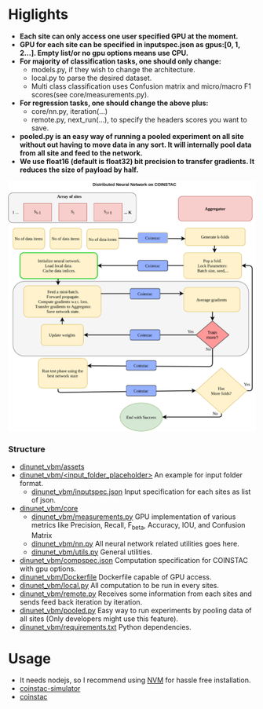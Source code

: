 # Higlights
* **Each site can only access one user specified GPU at the moment.** 
* **GPU for each site can be specified in inputspec.json as gpus:[0, 1, 2...]. Empty list/or no gpu options means use CPU.**
* **For majority of classification tasks, one should only change:**
    * models.py, if they wish to change the architecture.
    * local.py to parse the desired dataset.
    * Multi class classification uses Confusion matrix and micro/macro F1 scores(see core/measurements.py). 
* **For regression tasks, one should change the above plus:**
    * core/nn.py, iteration(...)
    * remote.py, next_run(...), to specify the headers scores you want to save.
* **pooled.py is an easy way of running a pooled experiment on all site without out having to move data in any sort. It will internally pool data from all site and feed to the network.**
* **We use float16 (default is float32) bit precision to transfer gradients. It reduces the size of payload by half.**

![DINUNET_vbm](assets/dinunet.png)
### Structure
* [dinunet_vbm/assets](https://github.com/trendscenter/dinunet_vbm/tree/master/assets)
* [dinunet_vbm/<input_folder_placeholder>](https://github.com/trendscenter/dinunet_vbm/tree/master/test) An example for input folder format.
    * [dinunet_vbm/inputspec.json](https://github.com/trendscenter/dinunet_vbm/blob/master/test/inputspec.json) Input specification for each sites as list of json.
* [dinunet_vbm/core](https://github.com/trendscenter/dinunet_vbm/tree/master/core)
    * [dinunet_vbm/measurements.py](https://github.com/trendscenter/dinunet_vbm/blob/master/core/measurements.py) GPU implementation of various metrics like Precision, Recall, F<sub>beta</sub>, Accuracy, IOU, and Confusion Matrix
    * [dinunet_vbm/nn.py](https://github.com/trendscenter/dinunet_vbm/blob/master/core/nn.py) All neural network related utilities goes here.
    * [dinunet_vbm/utils.py](https://github.com/trendscenter/dinunet_vbm/blob/master/core/utils.py) General utilities.
* [dinunet_vbm/compspec.json](https://github.com/trendscenter/dinunet_vbm/blob/master/compspec.json) Computation specification for COINSTAC with gpu options.
* [dinunet_vbm/Dockerfile](https://github.com/trendscenter/dinunet_vbm/blob/master/Dockerfile) Dockerfile capable of GPU access.
* [dinunet_vbm/local.py](https://github.com/trendscenter/dinunet_vbm/blob/master/local.py) All computation to be run in every sites.
* [dinunet_vbm/remote.py](https://github.com/trendscenter/dinunet_vbm/blob/remote.py) Receives some information from each sites and sends feed back iteration by iteration.
* [dinunet_vbm/pooled.py](https://github.com/trendscenter/dinunet_vbm/blob/pooled.py) Easy way to run experiments by pooling data of all sites (Only developers might use this feature).
* [dinunet_vbm/requirements.txt](https://github.com/trendscenter/dinunet_vbm/blob/master/requirements.txt) Python dependencies.

# Usage
* It needs nodejs, so I recommend using [NVM](https://github.com/nvm-sh/nvm) for hassle free installation.
* [coinstac-simulator](https://github.com/trendscenter/coinstac/tree/master/packages/coinstac-simulator)
* [coinstac](https://github.com/trendscenter/coinstac)

